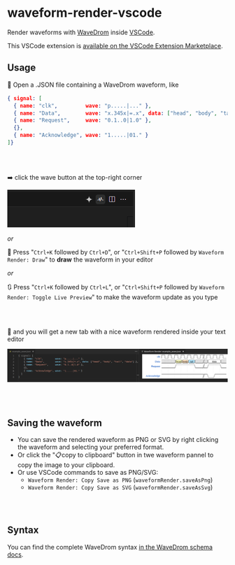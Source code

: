 # waveform-render-vscode

Render waveforms with [WaveDrom](https://github.com/wavedrom/wavedrom) inside [VSCode](https://code.visualstudio.com/).

This VSCode extension is [available on the VSCode Extension Marketplace](https://marketplace.visualstudio.com/items?itemName=bmpenuelas.waveform-render).

## Usage

:page_with_curl: Open a .JSON file containing a WaveDrom waveform, like
```json
{ signal: [
  { name: "clk",         wave: "p.....|..." },
  { name: "Data",        wave: "x.345x|=.x", data: ["head", "body", "tail", "data"] },
  { name: "Request",     wave: "0.1..0|1.0" },
  {},
  { name: "Acknowledge", wave: "1.....|01." }
]}
```

<br>
<br>

:arrow_right: click the wave button at the top-right corner

![waveform render vscode button](/media/demo_1.png)

*or*

:musical_keyboard: Press "`Ctrl+K` followed by `Ctrl+D`", or "`Ctrl+Shift+P` followed by `Waveform Render: Draw`" to **draw** the waveform in your editor

*or*

:arrows_clockwise: Press "`Ctrl+K` followed by `Ctrl+L`", or "`Ctrl+Shift+P` followed by `Waveform Render: Toggle Live Preview`" to make the waveform update as you type

<br>
<br>

:rainbow: and you will get a new tab with a nice waveform rendered inside your text editor

![waveform render vscode example](/media/demo_0.png)

<br>
<br>

## Saving the waveform

- You can save the rendered waveform as PNG or SVG by right clicking the waveform and selecting your preferred format.
- Or click the "📋copy to clipboard" button in twe waveform pannel to copy the image to your clipboard.
- Or use VSCode commands to save as PNG/SVG:
    - `Waveform Render: Copy Save as PNG` (`waveformRender.saveAsPng`)
    - `Waveform Render: Copy Save as SVG` (`waveformRender.saveAsSvg`)

<br>
<br>

## Syntax

You can find the complete WaveDrom syntax [in the WaveDrom schema docs](https://github.com/wavedrom/schema/blob/master/WaveJSON.md).
